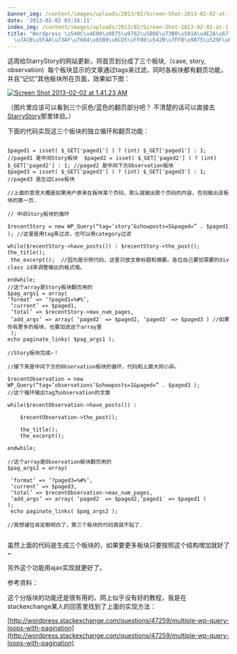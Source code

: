 ```yaml
---
banner_img: /content/images/uploads/2013/02/Screen-Shot-2013-02-02-at-1.41.23-AM.png
date: '2013-02-02 03:16:11'
index_img: /content/images/uploads/2013/02/Screen-Shot-2013-02-02-at-1.41.23-AM.png
title: "Wordpress \u540C\u4E00\u9875\u9762\u5B9E\u73B0\u591A\u4E2A\u677F\u5757\u72EC\
  \u7ACB\u5FAA\u73AF\u7684\u65B9\u6CD5\uFF08\u542B\u7FFB\u9875\u529F\u80FD\uFF1A\uFF09"
---
```


这周给StarryStory的网站更新，将首页划分成了三个板块,（case, story, observation)  每个板块显示的文章通过tags来过滤，同时各板块都有翻页功能，并且“记忆”其他板块所在页面，效果如下图：

[![Screen Shot 2013-02-02 at 1.41.23 AM](/content/images/uploads/2013/02/Screen-Shot-2013-02-02-at-1.41.23-AM-293x300.png)](/content/images/uploads/2013/02/Screen-Shot-2013-02-02-at-1.41.23-AM.png)

（图片里应该可以看到三个灰色/蓝色的翻页部分吧？ 不清楚的话可以直接去[StarryStory](http://starrystory.org)那里体验。）

下面的代码实现这三个板块的独立循环和翻页功能：  
<pre><code>  
$paged1 = isset( $_GET['paged1'] ) ? (int) $_GET['paged1'] : 1; //paged1 是中间Story板块  $paged2 = isset( $_GET['paged2'] ) ? (int) $_GET['paged2'] : 1; //paged2 是中间下方Observation板块  
$paged3 = isset( $_GET['paged3'] ) ? (int) $_GET['paged3'] : 1; //paged3 是左边Case板块

//上面的意思大概是如果用户原来在板块某个页码，那么就输出那个页码的内容，否则输出该板块的第一页.

// 中间Story板块的循环

$recentStory = new WP_Query(“tag=’story’&showposts=5&paged=” . $paged1 ); //这里是用tag来过滤，也可以用category过滤

while($recentStory->have_posts()) : $recentStory->the_post();
the_title();  
 the_excerpt();  //因为是示例代码，这里只放文章标题和摘要。各位自己要加需要的div class id来调整输出的格式哦。

endwhile;
//这个array是Story板块翻页用的
$pag_args1 = array(
‘format’ => ‘?paged1=%#%’,  
 ‘current’ => $paged1,  
 ‘total’ => $recentStory->max_num_pages,  
 ‘add_args’ => array( ‘paged2′ => $paged2, ‘paged3′ => $paged3 ) //如果你有更多的板块，也要加进这个array里  
 );  
echo paginate_links( $pag_args1 );

//Story板块完成~！

//接下来是中间下方的Observation板块的循环，代码和上面大同小异。

$recentObservation = new WP_Query(“tag=’observations’&showposts=1&paged=” . $paged3 );
//这个循环输出tag为observation的文章

while($recentObservation->have_posts()) :     

    $recentObservation->the_post();

    the_title();  
    the_excerpt();

endwhile;

//这个array是Observation板块翻页用的  
$pag_args2 = array(

 ‘format’ => ‘?paged3=%#%’,  
 ‘current’ => $paged3,  
 ‘total’ => $recentObservation->max_num_pages,  
 ‘add_args’ => array( ‘paged2′ => $paged2,’paged1′ => $paged1 )  
);  
 echo paginate_links( $pag_args2 );

//我想诸位肯定都明白了，第三个板块的代码我就不贴了.

</code></pre>

虽然上面的代码是生成三个板块的，如果要更多板块只要按照这个结构增加就好了~

另外这个功能用ajax实现就更好了。

参考资料：

这个分版块的功能还是很有用的，网上似乎没有好的教程，我是在stackexchange某人的回答里找到了上面的实现方法：

[http://wordpress.stackexchange.com/questions/47259/multiple-wp-query-loops-with-pagination](http://wordpress.stackexchange.com/questions/47259/multiple-wp-query-loops-with-pagination)

 

 


